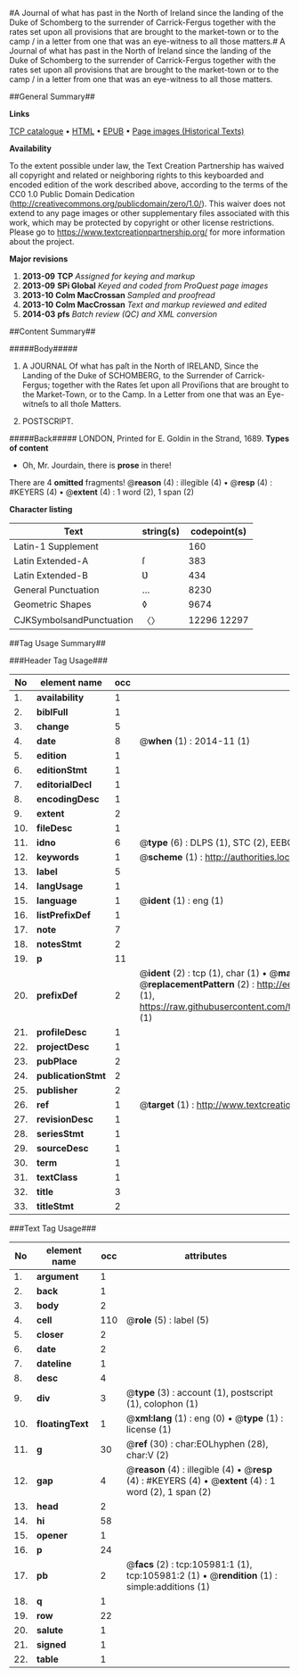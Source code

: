 #A Journal of what has past in the North of Ireland since the landing of the Duke of Schomberg to the surrender of Carrick-Fergus together with the rates set upon all provisions that are brought to the market-town or to the camp / in a letter from one that was an eye-witness to all those matters.#
A Journal of what has past in the North of Ireland since the landing of the Duke of Schomberg to the surrender of Carrick-Fergus together with the rates set upon all provisions that are brought to the market-town or to the camp / in a letter from one that was an eye-witness to all those matters.

##General Summary##

**Links**

[TCP catalogue](http://www.ota.ox.ac.uk/tcp/)  • 
[HTML](http://tei.it.ox.ac.uk/tcp/Texts-HTML/free/A46/A46316.html)  • 
[EPUB](http://tei.it.ox.ac.uk/tcp/Texts-EPUB/free/A46/A46316.epub) • 
[Page images (Historical Texts)](https://historicaltexts.jisc.ac.uk/eebo-17155337e)

**Availability**

To the extent possible under law, the Text Creation Partnership has waived all copyright and related or neighboring rights to this keyboarded and encoded edition of the work described above, according to the terms of the CC0 1.0 Public Domain Dedication (http://creativecommons.org/publicdomain/zero/1.0/). This waiver does not extend to any page images or other supplementary files associated with this work, which may be protected by copyright or other license restrictions. Please go to https://www.textcreationpartnership.org/ for more information about the project.

**Major revisions**

1. __2013-09__ __TCP__ *Assigned for keying and markup*
1. __2013-09__ __SPi Global__ *Keyed and coded from ProQuest page images*
1. __2013-10__ __Colm MacCrossan__ *Sampled and proofread*
1. __2013-10__ __Colm MacCrossan__ *Text and markup reviewed and edited*
1. __2014-03__ __pfs__ *Batch review (QC) and XML conversion*

##Content Summary##

#####Body#####

1. A JOURNAL Of what has paſt in the North of IRELAND, Since the Landing of the Duke of SCHOMBERG, to the Surrender of Carrick-Fergus; together with the Rates ſet upon all Proviſions that are brought to the Market-Town, or to the Camp. In a Letter from one that was an Eye-witneſs to all thoſe Matters.

1. POSTSCRIPT.

#####Back#####
LONDON, Printed for E. Goldin in the Strand, 1689.
**Types of content**

  * Oh, Mr. Jourdain, there is **prose** in there!

There are 4 **omitted** fragments! 
 @__reason__ (4) : illegible (4)  •  @__resp__ (4) : #KEYERS (4)  •  @__extent__ (4) : 1 word (2), 1 span (2)

**Character listing**


|Text|string(s)|codepoint(s)|
|---|---|---|
|Latin-1 Supplement| |160|
|Latin Extended-A|ſ|383|
|Latin Extended-B|Ʋ|434|
|General Punctuation|…|8230|
|Geometric Shapes|◊|9674|
|CJKSymbolsandPunctuation|〈〉|12296 12297|

##Tag Usage Summary##

###Header Tag Usage###

|No|element name|occ|attributes|
|---|---|---|---|
|1.|__availability__|1||
|2.|__biblFull__|1||
|3.|__change__|5||
|4.|__date__|8| @__when__ (1) : 2014-11 (1)|
|5.|__edition__|1||
|6.|__editionStmt__|1||
|7.|__editorialDecl__|1||
|8.|__encodingDesc__|1||
|9.|__extent__|2||
|10.|__fileDesc__|1||
|11.|__idno__|6| @__type__ (6) : DLPS (1), STC (2), EEBO-CITATION (1), OCLC (1), VID (1)|
|12.|__keywords__|1| @__scheme__ (1) : http://authorities.loc.gov/ (1)|
|13.|__label__|5||
|14.|__langUsage__|1||
|15.|__language__|1| @__ident__ (1) : eng (1)|
|16.|__listPrefixDef__|1||
|17.|__note__|7||
|18.|__notesStmt__|2||
|19.|__p__|11||
|20.|__prefixDef__|2| @__ident__ (2) : tcp (1), char (1)  •  @__matchPattern__ (2) : ([0-9\-]+):([0-9IVX]+) (1), (.+) (1)  •  @__replacementPattern__ (2) : http://eebo.chadwyck.com/downloadtiff?vid=$1&page=$2 (1), https://raw.githubusercontent.com/textcreationpartnership/Texts/master/tcpchars.xml#$1 (1)|
|21.|__profileDesc__|1||
|22.|__projectDesc__|1||
|23.|__pubPlace__|2||
|24.|__publicationStmt__|2||
|25.|__publisher__|2||
|26.|__ref__|1| @__target__ (1) : http://www.textcreationpartnership.org/docs/. (1)|
|27.|__revisionDesc__|1||
|28.|__seriesStmt__|1||
|29.|__sourceDesc__|1||
|30.|__term__|1||
|31.|__textClass__|1||
|32.|__title__|3||
|33.|__titleStmt__|2||


###Text Tag Usage###

|No|element name|occ|attributes|
|---|---|---|---|
|1.|__argument__|1||
|2.|__back__|1||
|3.|__body__|2||
|4.|__cell__|110| @__role__ (5) : label (5)|
|5.|__closer__|2||
|6.|__date__|2||
|7.|__dateline__|1||
|8.|__desc__|4||
|9.|__div__|3| @__type__ (3) : account (1), postscript (1), colophon (1)|
|10.|__floatingText__|1| @__xml:lang__ (1) : eng (0)  •  @__type__ (1) : license (1)|
|11.|__g__|30| @__ref__ (30) : char:EOLhyphen (28), char:V (2)|
|12.|__gap__|4| @__reason__ (4) : illegible (4)  •  @__resp__ (4) : #KEYERS (4)  •  @__extent__ (4) : 1 word (2), 1 span (2)|
|13.|__head__|2||
|14.|__hi__|58||
|15.|__opener__|1||
|16.|__p__|24||
|17.|__pb__|2| @__facs__ (2) : tcp:105981:1 (1), tcp:105981:2 (1)  •  @__rendition__ (1) : simple:additions (1)|
|18.|__q__|1||
|19.|__row__|22||
|20.|__salute__|1||
|21.|__signed__|1||
|22.|__table__|1||
